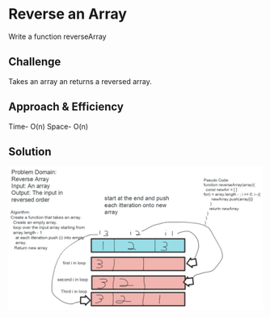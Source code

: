 # Reverse an Array
Write a function reverseArray

## Challenge
Takes an array an returns a reversed array.

## Approach & Efficiency
Time- O(n)
Space- O(n)

## Solution
![Reverse Array](./reversearray.png
)
